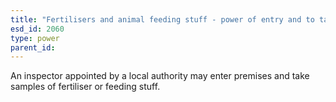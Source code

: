 ```yaml
---
title: "Fertilisers and animal feeding stuff - power of entry and to take samples"
esd_id: 2060
type: power
parent_id:  
---
```


An inspector appointed by a local authority may enter premises and take samples of fertiliser or feeding stuff.

